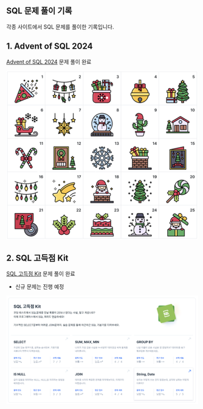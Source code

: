 SQL 문제 풀이 기록
----

각종 사이트에서 SQL 문제를 풀이한 기록입니다.

## 1. Advent of SQL 2024

[Advent of SQL 2024](https://solvesql.com/collections/advent-of-sql-2024/) 문제 풀이 완료

![alt text](advent_of_sql_2024/advent_of_sql_Image.png)

## 2. SQL 고득점 Kit

[SQL 고득점 Kit](https://programmers.co.kr/learn/challenges) 문제 풀이 완료
- 신규 문제는 진행 예정

![alt text](/programmers/result.png)
